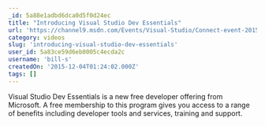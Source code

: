 ```yaml
---
_id: 5a88e1adbd6dca0d5f0d24ec
title: "Introducing Visual Studio Dev Essentials"
url: 'https://channel9.msdn.com/Events/Visual-Studio/Connect-event-2015/610?wt.mc_id=DX_37009&MC=MSAzure&MC=VStudio&MC=WebDev&MC=SQL'
category: videos
slug: 'introducing-visual-studio-dev-essentials'
user_id: 5a83ce59d6eb0005c4ecda2c
username: 'bill-s'
createdOn: '2015-12-04T01:24:02.000Z'
tags: []
---
```


Visual Studio Dev Essentials is a new free developer offering from Microsoft. A free membership to this program gives you access to a range of benefits including developer tools and services, training and support. 
